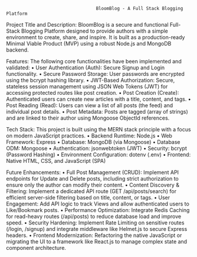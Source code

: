                                       BloomBlog - A Full Stack Blogging Platform

Project Title and Description:
BloomBlog is a secure and functional Full-Stack Blogging Platform designed to provide authors with a simple environment to create, share, and inspire. It is built as a production-ready Minimal Viable Product (MVP) using a robust Node.js and MongoDB backend.

Features:
The following core functionalities have been implemented and validated:
•	User Authentication (Auth): Secure Signup and Login functionality.
•	Secure Password Storage: User passwords are encrypted using the bcrypt hashing library.
•	JWT-Based Authorization: Secure, stateless session management using JSON Web Tokens 			(JWT) for accessing protected routes like post creation.
•	Post Creation (Create): Authenticated users can create new articles with a title, content, and 
tags.
•	Post Reading (Read): Users can view a list of all posts (the feed) and individual post details.
•	Post Metadata: Posts are tagged (array of strings) and are linked to their author using 
Mongoose ObjectId references.

Tech Stack:
This project is built using the MERN stack principle with a focus on modern JavaScript practices.
•	Backend Runtime: Node.js
•	Web Framework: Express
•	Database: MongoDB (via Mongoose)
•	Database ODM: Mongoose
•	Authentication: jsonwebtoken (JWT)
•	Security: bcrypt (Password Hashing)
•	Environment Configuration: dotenv (.env)
•	Frontend: Native HTML, CSS, and JavaScript (SPA)

Future Enhancements:
•	Full Post Management (CRUD): Implement API endpoints for Update and Delete posts, including strict authorization to ensure only the author can modify their content.
•	Content Discovery & Filtering: Implement a dedicated API route (GET /api/posts/search) for efficient server-side filtering based on title, content, or tags.
•	User Engagement: Add API logic to track Views and allow authenticated users to Like/Bookmark posts.
•	Performance Optimization: Integrate Redis Caching for read-heavy routes (/api/posts) to reduce database load and improve speed.
•	Security Hardening: Implement Rate Limiting on sensitive routes (/login, /signup) and integrate middleware like Helmet.js to secure Express headers.
•	Frontend Modernization: Refactoring the native JavaScript or migrating the UI to a framework like React.js to manage complex state and component architecture.
